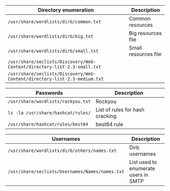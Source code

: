 
| **Directory enumeration** | **Description** |
| ---- | ---- |
| `/usr/share/wordlists/dirb/common.txt` | Common resources |
| `/usr/share/wordlists/dirb/big.txt` | Big resources file |
| `/usr/share/wordlists/dirb/small.txt` | Small resources file |
| `/usr/share/seclists/Discovery/Web-Content/directory-list-2.3-small.txt` |  |
| `/usr/share/seclists/Discovery/Web-Content/directory-list-2.3-medium.txt` |  |

| **Passwords** | **Description** |
| ---- | ---- |
| `/usr/share/wordlists/rockyou.txt` | Rockyou |
| `ls -la /usr/share/hashcat/rules/` | List of rules for hash cracking |
| `/usr/share/hashcat/rules/best64` | best64 rule |

| **Usernames** | **Description** |
| ---- | ---- |
| `/usr/share/wordlists/dirb/others/names.txt` | Dirb usernames |
| `/usr/share/seclists/Usernames/Names/names.txt` | List used to enumerate users in SMTP |
